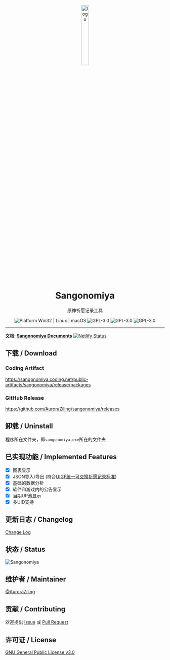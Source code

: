<p align="center">
  <img width="22%" align="center" src="https://s1.imagehub.cc/images/2023/04/02/5fb7cf5f774ace41b2f0ac57712011e7.md.png" alt="logo">
</p>
<h1 align="center">
  Sangonomiya
</h1>
<p align="center">
  原神祈愿记录工具
</p>

<p align="center">
  <a style="text-decoration:none">
    <img src="https://img.shields.io/badge/Platform-Windows%20-lightgreen?style=flat-square" alt="Platform Win32 | Linux | macOS"/>
  </a>

  <a style="text-decoration:none">
    <img src=https://img.shields.io/badge/Language-Python-blue.svg?style=flat-square alt="GPL-3.0"/>
  </a>

  <a style="text-decoration:none">
    <img src=https://img.shields.io/badge/License-GPLv3-orange?style=flat-square alt="GPL-3.0"/>
  </a>

  <a style="text-decoration:none">
    <img src=https://img.shields.io/badge/交流群-603155398-red?style=flat-square alt="GPL-3.0"/>
  </a>
</p>


---

**文档: [Sangonomiya Documents](https://sangonomiya.netlify.app/)** [![Netlify Status](https://api.netlify.com/api/v1/badges/41a6827f-3fdb-4026-a374-542a46df6461/deploy-status)](https://app.netlify.com/sites/sangonomiya/deploys)

## 下载 / Download

### Coding Artifact

https://sangonomiya.coding.net/public-artifacts/sangonomiya/release/packages

### GitHub Release

https://github.com/AuroraZiling/sangonomiya/releases

## 卸载 / Uninstall

程序所在文件夹，即`sangonomiya.exe`所在的文件夹

## 已实现功能 / Implemented Features

- [x] 图表显示
- [x] JSON导入/导出 (符合[UIGF统一可交换祈愿记录标准](https://github.com/DGP-Studio/Snap.Genshin/wiki/StandardFormat))
- [x] 基础的数据分析
- [x] 软件和游戏内的公告显示
- [x] 当期UP池显示
- [x] 多UID支持

## 更新日志 / Changelog

[Change Log](https://auroraziling.github.io/sangonomiya/dev_logs/r7/)

## 状态 / Status

![Sangonomiya](https://repobeats.axiom.co/api/embed/eec0093cddd14f5e609233104ac2487225cd4c3f.svg "Repobeats analytics image")

## 维护者 / Maintainer

[@AuroraZiling](https://github.com/auroraziling)

## 贡献 / Contributing

欢迎提出 [Issue](https://github.com/AuroraZiling/genshin-pray-export/issues) 或 [Pull Request](https://github.com/AuroraZiling/genshin-pray-export/pulls)

## 许可证 / License

[GNU General Public License v3.0](https://github.com/AuroraZiling/genshin-pray-export/blob/main/LICENSE)
